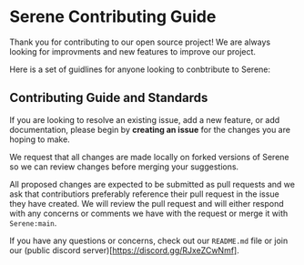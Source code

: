 # Serene Contributing Guide

Thank you for contributing to our open source project! We are always looking for improvments and new features to improve our project.

Here is a set of guidlines for anyone looking to conbtribute to Serene:

## Contributing Guide and Standards

If you are looking to resolve an existing issue, add a new feature, or add documentation, please begin by **creating an issue** for the changes you are hoping to make.

We request that all changes are made locally on forked versions of Serene so we can review changes before merging your suggestions.

All proposed changes are expected to be submitted as pull requests and we ask that contributiors preferably reference their pull request in the issue they have created. We will review the pull request and will either respond with any concerns or comments we have with the request or merge it with ```Serene:main```.

If you have any questions or concerns, check out our ```README.md``` file or join our (public discord server)[https://discord.gg/RJxeZCwNmf]. 
